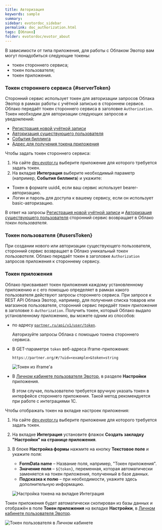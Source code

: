 ```yaml
---
title: Авторизация
keywords: sample
summary:
sidebar: evotordoc_sidebar
permalink: doc_authorization.html
tags: [Облако]
folder: evotordoc/evotor_about
---
```


В зависимости от типа приложения, для работы с Облаком Эвотор вам могут понадобиться следующие токены:

* токен стороннего сервиса;
* токен пользователя;
* токен приложения.


### Токен стороннего сервиса {#serverToken}

Сторонний сервис использует токен для авторизации запросов Облака Эвотор в рамках работы с учётной записью в стороннем сервисе. Облако передаёт токен стороннего сервиса в заголовке `Authorization`. Токен необходим для авторизации следующих запросов и уведомлений:

* [Регистрация новой учётной записи](https://api.evotor.ru/docs/#tag/Vebhuki-zaprosy%2Fpaths%2F~1partner.ru~1api~1v1~1user~1create%2Fpost)
* [Авторизация существующего пользователя](https://api.evotor.ru/docs/#tag/Vebhuki-zaprosy%2Fpaths%2F~1partner.ru~1api~1v1~1user~1verify%2Fpost)
* [События биллинга](https://api.evotor.ru/docs/#tag/Vebhuki-uvedomleniya%2Fpaths%2F~1partner.ru~1api~1v1~1subscription~1event%2Fpost)
* [Адрес для получения токена приложения](https://api.evotor.ru/docs/#tag/Vebhuki-zaprosy%2Fpaths%2F~1partner.ru~1api~1v1~1user~1token%2Fpost)

Чтобы задать токен стороннего сервиса:

1. На сайте [dev.evotor.ru](https://dev.evotor.ru/) выберите приложение для которого требуется задать токен.
2. На вкладке **Интеграция** выберите необходимый параметр (например, **События биллинга**) и укажите:

  * Токен в формате uuid4, если ваш сервис использует bearer-авторизацию.
  * Логин и пароль для доступа к вашему сервису, если он использует basic-авторизацию.

В ответ на запросы [Регистрация новой учётной записи](https://api.evotor.ru/docs/#tag/Vebhuki-zaprosy%2Fpaths%2F~1partner.ru~1api~1v1~1user~1create%2Fpost) и [Авторизация существующего пользователя](https://api.evotor.ru/docs/#tag/Vebhuki-zaprosy%2Fpaths%2F~1partner.ru~1api~1v1~1user~1verify%2Fpost) сторонний сервис возвращает в Облако *токен пользователя*.

### Токен пользователя {#usersToken}

При создании нового или авторизации существующего пользователя, сторонний сервис возвращает в Облако уникальный *токен пользователя*. Облако передаёт токен в заголовке `Authorization` запросов приложения к стороннему сервису.

### Токен приложения

Облако присваивает токен приложения каждому установленному приложению и с его помощью определяет в рамках какого пользователя действуют запросы стороннего сервиса. При запросе к REST API Облака Эвотор, например, для получения списка товаров или магазинов пользователя, сторонний сервис передаёт *токен приложения* в заголовке `X-Authorization`.
Получить токен, который Облако выдало установленному приложению, вы можете одним из способов:

* по адресу [`partner.ru/api/v1/user/token`](https://api.evotor.ru/docs/#tag/Vebhuki-zaprosy%2Fpaths%2F~1partner.ru~1api~1v1~1user~1token%2Fpost).

    Авторизуйте запросы Облака с помощью токена стороннего сервиса.

* В GET-параметре `token` веб-адреса iframe-приложения:
  ```curl
  https://partner.org/#/?uid=<example>&token=string
  ```

  ![Токен из iframe'а](images/iframe_token.png)

* В [Личном кабинете пользователя Эвотор](https://lk.evotor.ru/web/login), в разделе **Настройки** приложения.

   В этом случае, пользователю требуется вручную указать токен в интерфейсе стороннего приложения. Такой метод рекомендуется при работе с интеграциями 1С.

Чтобы отображать токен на вкладке настроек приложения:

1. На сайте [dev.evotor.ru](https://dev.evotor.ru) выберите приложение для которого требуется задать токен.
2. На вкладке **Интеграция** установите флажок **Создать закладку "Настройки" на странице приложения**.
3. В блоке **Настройка формы** нажмите на кнопку **Текстовое поле** и укажите поля:

    * **FormData name** – Название поля, например, "Токен приложения".
    * **Значение поля** – `${token}`, переменная, которая автоматически заменяется на токен приложения, полученный в базе данных.
    * **Подсказка к полю** – при необходимости, укажите здесь дополнительную информацию.

    ![Настройка токена на вкладке Интеграция](images/users_token_setting_up.png)

Токен приложения будет автоматически скопирован из базы данных и отображён в поле **Токен приложения** на вкладке **Настройки**, в [Личном кабинете пользователя Эвотор](https://lk.evotor.ru/web/login).

![Токен пользователя в Личном кабинете](images/users_token.png)
